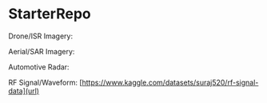 # StarterRepo

Drone/ISR Imagery:




Aerial/SAR Imagery:






Automotive Radar:






RF Signal/Waveform:
[https://www.kaggle.com/datasets/suraj520/rf-signal-data](url)



